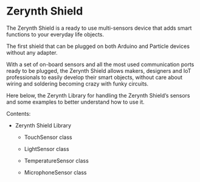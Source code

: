 # Zerynth Shield

The Zerynth Shield is a ready to use multi-sensors device that adds smart functions to your everyday life objects.

The first shield that can be plugged on both Arduino and Particle devices without any adapter.

With a set of on-board sensors and all the most used communication ports ready to be plugged, the Zerynth Shield allows makers, designers and IoT professionals to easily develop their smart objects, without care about wiring and soldering becoming crazy with funky circuits.

Here below, the Zerynth Library for handling the Zerynth Shield’s sensors and some examples to better understand how to use it.

Contents:


* Zerynth Shield Library


    * TouchSensor class


    * LightSensor class


    * TemperatureSensor class


    * MicrophoneSensor class

